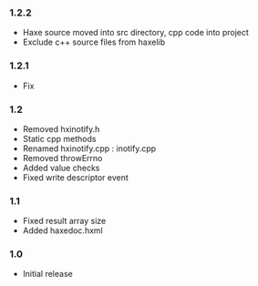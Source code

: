 ### 1.2.2
- Haxe source moved into src directory, cpp code into project
- Exclude c++ source files from haxelib

### 1.2.1
- Fix

### 1.2
- Removed hxinotify.h
- Static cpp methods
- Renamed hxinotify.cpp : inotify.cpp
- Removed throwErrno
- Added value checks
- Fixed write descriptor event

### 1.1
- Fixed result array size
- Added haxedoc.hxml

### 1.0
- Initial release
